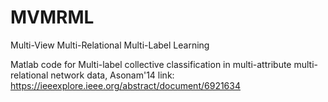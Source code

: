 # MVMRML
Multi-View Multi-Relational Multi-Label Learning 

Matlab code for Multi-label collective classification in multi-attribute multi-relational network data, Asonam'14
link: https://ieeexplore.ieee.org/abstract/document/6921634
